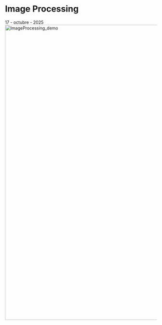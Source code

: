 # Image Processing
17 - octubre - 2025
<img width="1712" height="976" alt="ImageProcessing_demo" src="https://github.com/user-attachments/assets/c4ddf870-45f2-4091-a75d-7b7c03c63bf6" />
